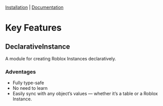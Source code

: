 [Installation](https://create.roblox.com/store/asset/116900774846541/Artworks) | [Documentation](https://programartist.notion.site/Artworks-214b63a9093680a983ccffc786c406b7)

# Key Features

## DeclarativeInstance
A module for creating Roblox Instances declaratively.

### Adventages
- Fully type-safe
- No need to learn
- Easily sync with any object’s values — whether it’s a table or a Roblox Instance.
